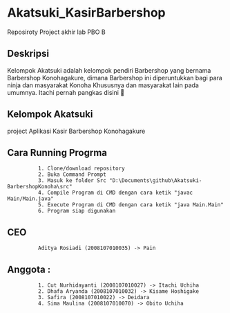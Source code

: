 # Akatsuki_KasirBarbershop
Reposiroty Project akhir lab PBO B

## Deskripsi
Kelompok Akatsuki adalah kelompok pendiri Barbershop yang bernama Barbershop Konohagakure, dimana Barbershop ini diperuntukkan bagi para ninja dan masyarakat Konoha Khususnya dan masyarakat lain pada umumnya. Itachi pernah pangkas disini 🥳

## Kelompok Akatsuki
project Aplikasi Kasir Barbershop Konohagakure

## Cara Running Progrma
              1. Clone/download repository
              2. Buka Command Prompt
              3. Masuk ke folder Src "D:\Documents\github\Akatsuki-BarbershopKonoha\src"
              4. Compile Program di CMD dengan cara ketik "javac Main/Main.java"
              5. Execute Program di CMD dengan cara ketik "java Main.Main"
              6. Program siap digunakan

## CEO
              Aditya Rosiadi (2008107010035) -> Pain

## Anggota : 
              1. Cut Nurhidayanti (2008107010027) -> Itachi Uchiha
              2. Dhafa Aryanda (2008107010032) -> Kisame Hoshigake
              3. Safira (2008107010022) -> Deidara
              4. Sima Maulina (2008107010070) -> Obito Uchiha
